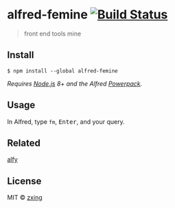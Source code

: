 # alfred-femine [![Build Status](https://travis-ci.org/FeMiner/alfred-femine.svg?branch=master)](https://travis-ci.org/FeMiner/alfred-femine)

> front end tools mine

## Install

```
$ npm install --global alfred-femine
```

_Requires [Node.js](https://nodejs.org) 8+ and the Alfred [Powerpack](https://www.alfredapp.com/powerpack/)._

## Usage

In Alfred, type `fm`, <kbd>Enter</kbd>, and your query.

## Related

[alfy](https://github.com/sindresorhus/alfy)

## License

MIT © [zxing](https://www.zxing.top)
